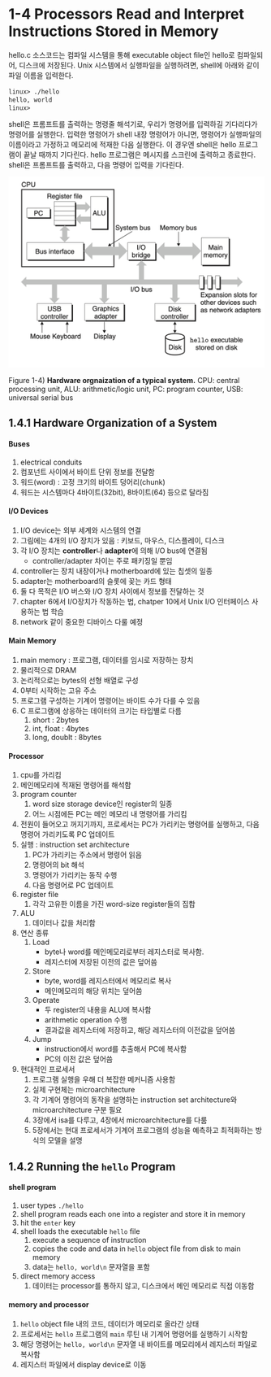 # 1-4 Processors Read and Interpret Instructions Stored in Memory

hello.c 소스코드는 컴파일 시스템을 통해 executable object file인 hello로 컴파일되어, 디스크에 저장된다. Unix 시스템에서 실행파일을 실행하려면, shell에 아래와 같이 파일 이름을 입력한다.

```shell
linux> ./hello
hello, world
linux>
```

shell은 프롬프트를 출력하는 명령줄 해석기로, 우리가 명령어를 입력하길 기다리다가 명령어를 실행한다.
입력한 명령어가 shell 내장 명령어가 아니면, 명령어가 실행파일의 이름이라고 가정하고 메모리에 적재한 다음 실행한다.
이 경우엔 shell은 hello 프로그램이 끝날 때까지 기다린다.
hello 프로그램은 메시지를 스크린에 출력하고 종료한다.
shell은 프롬프트를 출력하고, 다음 명령어 입력을 기다린다.

![Figure 1.4](./figure1-4.png)

Figure 1-4) **Hardware orgnaization of a typical system.**
CPU: central processing unit,
ALU: arithmetic/logic unit,
PC: program counter,
USB: universal serial bus

## 1.4.1 Hardware Organization of a System

#### Buses

1. electrical conduits
2. 컴포넌트 사이에서 바이트 단위 정보를 전달함
3. 워드(word) : 고정 크기의 바이트 덩어리(chunk)
4. 워드는 시스템마다 4바이트(32bit), 8바이트(64) 등으로 달라짐

#### I/O Devices

1.  I/O device는 외부 세계와 시스템의 연결
2.  그림에는 4개의 I/O 장치가 있음 : 키보드, 마우스, 디스플레이, 디스크
3.  각 I/O 장치는 **controller**나 **adapter**에 의해 I/O bus에 연결됨
    - controller/adapter 차이는 주로 패키징일 뿐임
4.  controller는 장치 내장이거나 motherboard에 있는 칩셋의 일종
5.  adapter는 motherboard의 슬롯에 꽂는 카드 형태
6.  둘 다 목적은 I/O 버스와 I/O 장치 사이에서 정보를 전달하는 것
7.  chapter 6에서 I/O장치가 작동하는 법, chatper 10에서 Unix I/O 인터페이스 사용하는 법 학습
8.  network 같이 중요한 디바이스 다룰 예정

#### Main Memory

1.  main memory : 프로그램, 데이터를 임시로 저장하는 장치
2.  물리적으로 DRAM
3.  논리적으로는 bytes의 선형 배열로 구성
4.  0부터 시작하는 고유 주소
5.  프로그램 구성하는 기계어 명령어는 바이트 수가 다를 수 있음
6.  C 프로그램에 상응하는 데이터의 크기는 타입별로 다름
    1. short : 2bytes
    2. int, float : 4bytes
    3. long, doublt : 8bytes

#### Processor

1.  cpu를 가리킴
2.  메인메모리에 적재된 명령어를 해석함
3.  program counter
    1. word size storage device인 register의 일종
    2. 어느 시점에든 PC는 메인 메모리 내 명령어를 가리킴
4.  전원이 들어오고 꺼지기까지, 프로세서는 PC가 가리키는 명령어를 실행하고, 다음 명령어 가리키도록 PC 업데이트
5.  실행 : instruction set architecture
    1. PC가 가리키는 주소에서 명령어 읽음
    2. 명령어의 bit 해석
    3. 명령어가 가리키는 동작 수행
    4. 다음 명령어로 PC 업데이트
6.  register file
    1. 각각 고유한 이름을 가진 word-size register들의 집합
7.  ALU
    1. 데이터나 값을 처리함
8.  연산 종류
    1.  Load
        - byte나 word를 메인메모리로부터 레지스터로 복사함.
        - 레지스터에 저장된 이전의 값은 덮어씀
    2.  Store
        - byte, word를 레지스터에서 메모리로 복사
        - 메인메모리의 해당 위치는 덮어씀
    3.  Operate
        - 두 register의 내용을 ALU에 복사함
        - arithmetic operation 수행
        - 결과값을 레지스터에 저장하고, 해당 레지스터의 이전값을 덮어씀
    4.  Jump
        - instruction에서 word를 추출해서 PC에 복사함
        - PC의 이전 값은 덮어씀
9.  현대적인 프로세서
    1.  프로그램 실행을 우해 더 복잡한 메커니즘 사용함
    2.  실제 구현체는 microarchitecture
    3.  각 기계어 명령어의 동작을 설명하는 instruction set architecture와 microarchitecture 구분 필요
    4.  3장에서 isa를 다루고, 4장에서 microarchitecture를 다룸
    5.  5장에서는 현대 프로세서가 기계어 프로그램의 성능을 예측하고 최적화하는 방식의 모델을 설명

## 1.4.2 Running the `hello` Program

#### shell program

1. user types `./hello`
2. shell program reads each one into a register and store it in memory
3. hit the `enter` key
4. shell loads the executable `hello` file
   1. execute a sequence of instruction
   2. copies the code and data in `hello` object file from disk to main memory
   3. data는 `hello, world\n` 문자열을 포함
5. direct memory access
   1. 데이터는 processor를 통하지 않고, 디스크에서 메인 메모리로 직접 이동함

#### memory and processor

1. `hello` object file 내의 코드, 데이터가 메모리로 올라간 상태
2. 프로세서는 `hello` 프로그램의 `main` 루틴 내 기계어 명령어를 실행하기 시작함
3. 해당 명령어는 `hello, world\n` 문자열 내 바이트를 메모리에서 레지스터 파일로 복사함
4. 레지스터 파일에서 display device로 이동
